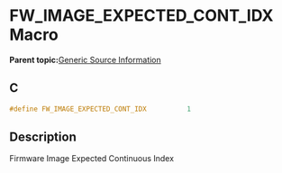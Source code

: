 # FW\_IMAGE\_EXPECTED\_CONT\_IDX Macro

**Parent topic:**[Generic Source Information](GUID-9B3F465C-7297-4547-B7C6-3AAABEB7E261.md)

## C

```c
#define FW_IMAGE_EXPECTED_CONT_IDX          1

```

## Description

Firmware Image Expected Continuous Index

